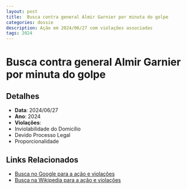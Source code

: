 ```yaml
---
layout: post
title:  Busca contra general Almir Garnier por minuta do golpe
categories: dossie
description: Ação em 2024/06/27 com violações associadas
tags: 2024
---
```


# Busca contra general Almir Garnier por minuta do golpe

## Detalhes
- **Data**: 2024/06/27
- **Ano**: 2024
- **Violações**:
- Inviolabilidade do Domicílio
- Devido Processo Legal
- Proporcionalidade

## Links Relacionados
- [Busca no Google para a ação e violações](https://www.google.com/search?q=%22Alexandre%20de%20Moraes%22%20Busca%20contra%20general%20Almir%20Garnier%20por%20minuta%20do%20golpe%20Inviolabilidade%20do%20Domic%C3%ADlio%20Devido%20Processo%20Legal%20Proporcionalidade%202024)
- [Busca na Wikipedia para a ação e violações](https://en.wikipedia.org/w/index.php?search=%22Alexandre%20de%20Moraes%22%20Busca%20contra%20general%20Almir%20Garnier%20por%20minuta%20do%20golpe%20Inviolabilidade%20do%20Domic%C3%ADlio%20Devido%20Processo%20Legal%20Proporcionalidade%202024)
